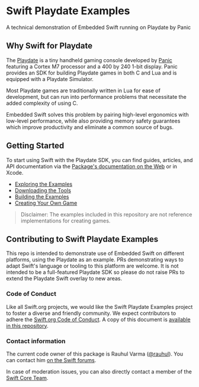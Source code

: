 # Swift Playdate Examples

A technical demonstration of Embedded Swift running on Playdate by Panic

## Why Swift for Playdate

The [Playdate](https://play.date) is a tiny handheld gaming console developed by [Panic](https://panic.com) featuring a Cortex M7 processor and a 400 by 240 1-bit display. Panic provides an SDK for building Playdate games in both C and Lua and is equipped with a Playdate Simulator. 

Most Playdate games are traditionally written in Lua for ease of development, but can run into performance problems that necessitate the added complexity of using C.

Embedded Swift solves this problem by pairing high-level ergonomics with low-level performance, while also providing memory safety guarantees which improve productivity and eliminate a common source of bugs. 

## Getting Started

To start using Swift with the Playdate SDK, you can find guides, articles, and API documentation via the [Package's documentation on the Web][docs] or in Xcode.

- [Exploring the Examples](https://github.com/apple/swift-playdate-examples/wiki/Exploring-the-Examples)
- [Downloading the Tools](https://github.com/apple/swift-playdate-examples/wiki/Downloading-the-Tools)
- [Building the Examples](https://github.com/apple/swift-playdate-examples/wiki/Building-the-Examples)
- [Creating Your Own Game](https://github.com/apple/swift-playdate-examples/wiki/Creating-Your-Own-Game)

> Disclaimer: The examples included in this repository are not reference implementations for creating games.

[docs]: https://github.com/apple/swift-playdate-examples/wiki

## Contributing to Swift Playdate Examples

This repo is intended to demonstrate use of Embedded Swift on different platforms, using the Playdate as an example. PRs demonstrating ways to adapt Swift's language or tooling to this platform are welcome. It is not intended to be a full-featured Playdate SDK so please do not raise PRs to extend the Playdate Swift overlay to new areas.

### Code of Conduct

Like all Swift.org projects, we would like the Swift Playdate Examples project to foster a diverse and friendly community. We expect contributors to adhere the [Swift.org Code of Conduct](https://swift.org/code-of-conduct/). A copy of this document is [available in this repository][coc].

[coc]: CODE_OF_CONDUCT.md

### Contact information

The current code owner of this package is Rauhul Varma ([@rauhul](https://github.com/rauhul)). You can contact him [on the Swift forums](https://orums.swift.org/u/rauhul/summary).

In case of moderation issues, you can also directly contact a member of the [Swift Core Team](https://swift.org/community/#community-structure).
